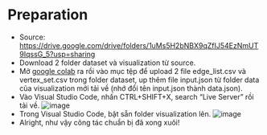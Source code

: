 # Preparation
- Source: https://drive.google.com/drive/folders/1uMs5H2bNBX9qZfIJ54EzNmUT9IqssG_5?usp=sharing
- Download 2 folder dataset và visualization từ source.
- Mở [google colab](https://colab.research.google.com) ra rồi vào mục tệp để upload 2 file edge_list.csv và vertex_set.csv trong folder dataset, up thêm file input.json từ folder data của visualization mới tải về (nhớ đổi tên input.json thành data.json).
-   Vào Visual Studio Code, nhấn CTRL+SHIFT+X, search “Live Server” rồi tải về.
![image](https://user-images.githubusercontent.com/61876488/102594294-964cd300-4148-11eb-9794-8e94176df57d.png)
- Trong Visual Studio Code, bật sẵn folder visualization lên.
![image](https://user-images.githubusercontent.com/61876488/102596139-55a28900-414b-11eb-8fce-c71f85c5bd60.png)
- Alright, như vậy công tác chuẩn bị đã xong xuôi!
